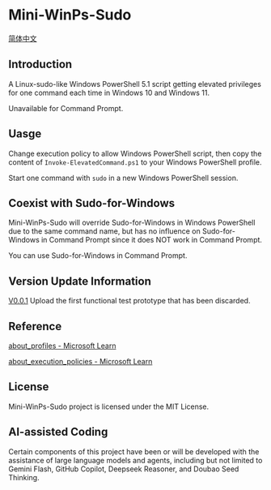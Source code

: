 # Mini-WinPs-Sudo  
[简体中文](https://github.com/BossK73/Mini-WinPs-Sudo/blob/main/README_CHS.md)
## Introduction
A Linux-sudo-like Windows PowerShell 5.1 script getting elevated privileges for one command each time in Windows 10 and Windows 11.

Unavailable for Command Prompt.

## Uasge
Change execution policy to allow Windows PowerShell script, then copy the content of `Invoke-ElevatedCommand.ps1` to your Windows PowerShell profile.

Start one command with `sudo` in a new Windows PowerShell session.

## Coexist with Sudo-for-Windows
Mini-WinPs-Sudo will override Sudo-for-Windows in Windows PowerShell due to the same command name, but has no influence on Sudo-for-Windows in Command Prompt since it does NOT work in Command Prompt.

You can use Sudo-for-Windows in Command Prompt.

## Version Update Information
[V0.0.1](https://github.com/BossK73/Mini-WinPs-Sudo/releases/tag/V0.0.1) Upload the first functional test prototype that has been discarded.

## Reference
[about_profiles - Microsoft Learn](https://learn.microsoft.com/en-us/powershell/module/microsoft.powershell.core/about/about_profiles?view=powershell-5.1)

[about_execution_policies - Microsoft Learn](https://learn.microsoft.com/zh-cn/powershell/module/microsoft.powershell.core/about/about_execution_policies?view=powershell-5.1)

## License
Mini-WinPs-Sudo project is licensed under the MIT License.

## AI-assisted Coding
Certain components of this project have been or will be developed with the assistance of large language models and agents, including but not limited to Gemini Flash, GitHub Copilot, Deepseek Reasoner, and Doubao Seed Thinking.